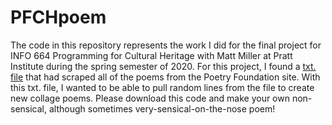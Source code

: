 # PFCHpoem
The code in this repository represents the work I did for the final project for INFO 664 Programming for Cultural Heritage with Matt Miller at Pratt Institute during the spring semester of 2020. For this project, I found a [txt. file](https://www.kaggle.com/tgdivy/poetry-foundation-poems/discussion/114605) that had scraped all of the poems from the Poetry Foundation site. With this txt. file, I wanted to be able to pull random lines from the file to create new collage poems. Please download this code and make your own non-sensical, although sometimes very-sensical-on-the-nose poem!
